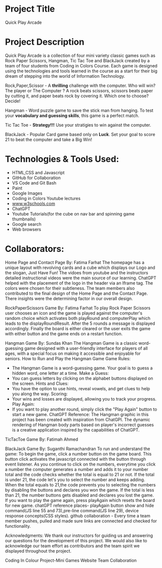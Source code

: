 # Project Title
Quick Play Arcade

# Project Description
Quick Play Arcade is a collection of four mini variety classic games such as Rock Paper Scissors, Hangman, Tic Tac Toe and BlackJack created by 
a team of four students from Coding in Colors Course. Each game is designed using the technologies and tools learned in the course as a
start for their big dream of stepping into the world of Information Technology.

Rock,Paper,Scissor - A **thrilling** challenge with the computer. Who will win? The player or The Computer ? A rock beats scissors, scissors beats
paper by cutting it, and paper beats rock by covering it. Which one to choose? Decide!

Hangman - Word puzzle game to save the stick man from hanging. To test your **vocabulary and guessing skills**, this game is a perfect match. 

Tic Tac Toe - **Strategy!!!** Use your stratigies to win against the computer. 

BlackJack - Popular Card game based only on **Luck**. Set your goal to score 21 to beat the computer and take a Big Win!

# Technologies & Tools Used:
- HTML,CSS and Javascript 
- GitHub for Collaboration
- VS Code and Git Bash
- Paint
- Google Images
- Coding in Colors Youtube lectures
- www.w3schools.com 
- ChatGPT
- Youtube Tutorials(for the cube on nav bar and spinning game thumbnails)
- Google search
- Web browsers


# Collaborators:
Home Page and Contact Page By: Fatima Farhat 
The homepage has a unique layout with revolving cards and a cube which displays our Logo and the slogan, Just Have Fun!  The vidoes from youtube and the instructors detailed instructional videos were the main source of our learning.  ChatGPT helped with the placement of the logo in the header via an Iframe tag. The colors were chosen for their subtleness.  The team members also contributed to the final design of the Home Page and the Contact Page. There insights were the determining factor in our overall design.

RockPaperScissors Game By: Fatima Farhat
To play Rock Paper Scissors user chooses an icon and the game is played against the computer's
random choice which activates both playRound and computerPlay which leads to the displayRoundResult. After the 5 rounds a message is displayed accordingly. Finally the board is either cleared or the user exits the game with either button and the game ends on a restart function.

Hangman Game By: Sundas Khan
The Hangman Game is a classic word-guessing game designed with a user-friendly interface for players of all ages, with a special focus on making it accessible and enjoyable for seniors. 
How to Run and Play the Hangman Game
Game Rules:
   - The Hangman Game is a word-guessing game. Your goal is to guess a hidden word, one letter at a time.
Make a Guess:
   - You can guess letters by clicking on the alphabet buttons displayed on the screen.
Hints and Clues:
   - You have the option to use hints, reveal vowels, and get clues to help you along the way.
Scoring:
   - Your wins and losses are displayed, allowing you to track your progress.
 Play Again:
   - If you want to play another round, simply click the "Play Again" button to start a new game.
ChatGPT Reference:
The Hangman graphic in this project has been created with inspiration from ChatGPI. The dynamic rendering of Hangman body parts based on player's incorrect guesses is a creative application inspired by the capabilities of ChatGPT.

TicTacToe Game By: Fatimah Ahmed

BlackJack Game By: Suganthi Ramachandran
To run and understand the game: 
To begin the game, click a number button on the game board. This button click activates the javascript connected with the button through event listener. As you continue to click on the numbers, everytime you click a number the computer generates a number and adds it to your number total and the code checks whether the total is equal to 21 or not. If the total is under 21, the code let's you to select the number and keeps adding. When the total equals to 21,the code prevents you to selecting the numbers by disabling the buttons and declares you won the game. If the total is less than 21, 
the number buttons gets disabled and declares you lost the game. If you want to play the game again, press playAgain which resets the board for new game. 
chatGPT reference places- playAgain button show and hide command(JS line 55 and 73),pre-line command(JS line 29), device response concepts(CSS styles).
github collaboration - Every time a team member pushes, pulled and made sure links are connected and checked for functionality. 

Acknowledgments:
We thank our instructors for guiding us and answering our questions for the development of this project. We would also like to acknowledge our team effort as contributors and the team spirit we displayed throughout the project.


Coding In Colour Project-Mini Games Website Team Collaboration









